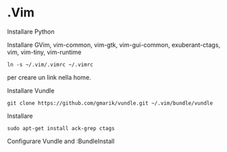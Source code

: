 .Vim
====

Installare Python

Installare GVim, vim-common, vim-gtk, vim-gui-common, exuberant-ctags, vim, vim-tiny, vim-runtime

```ln -s ~/.vim/.vimrc ~/.vimrc```

per creare un link nella home.

Installare Vundle

```git clone https://github.com/gmarik/vundle.git ~/.vim/bundle/vundle```

Installare

```sudo apt-get install ack-grep ctags```

Configurare Vundle and :BundleInstall
